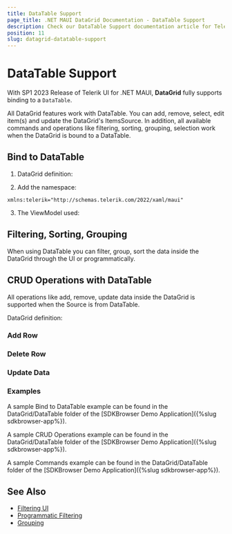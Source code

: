 ```yaml
---
title: DataTable Support
page_title: .NET MAUI DataGrid Documentation - DataTable Support
description: Check our DataTable Support documentation article for Telerik DataGrid for .NET MAUI control.
position: 11
slug: datagrid-datatable-support
---
```


# DataTable Support

With SP1 2023 Release of Telerik UI for .NET MAUI, **DataGrid** fully supports binding to a `DataTable`. 

All DataGrid features work with DataTable. You can add, remove, select, edit item(s) and update the DataGrid's ItemsSource. In addition, all available commands and operations like filtering, sorting, grouping, selection work when the DataGrid is bound to a DataTable. 

## Bind to DataTable

1. DataGrid definition:

<snippet id='datagrid-datatable-binding'/>

 2. Add the namespace:

 ```XAML
 xmlns:telerik="http://schemas.telerik.com/2022/xaml/maui"
 ```

3. The ViewModel used: 

 <snippet id='datagrid-datatable-view-model'/>

## Filtering, Sorting, Grouping

When using DataTable you can filter, group, sort the data inside the DataGrid through the UI or programmatically.

## CRUD Operations with DataTable

All operations like add, remove, update data inside the DataGrid is supported when the Source is from DataTable.

DataGrid definition:

<snippet id='datagrid-datatable-crud'/>

 ### Add Row

<snippet id='datagrid-datatable-add-row'/>

 ### Delete Row

<snippet id='datagrid-datatable-delete-data'/>

 ### Update Data

<snippet id='datagrid-datatable-update-data'/>

### Examples

A sample Bind to DataTable example can be found in the DataGrid/DataTable folder of the [SDKBrowser Demo Application]({%slug sdkbrowser-app%}).

A sample CRUD Operations example can be found in the DataGrid/DataTable folder of the [SDKBrowser Demo Application]({%slug sdkbrowser-app%}).

A sample Commands example can be found in the DataGrid/DataTable folder of the [SDKBrowser Demo Application]({%slug sdkbrowser-app%}).

## See Also

- [Filtering UI]({%datagrid-filtering-ui%})
- [Programmatic Filtering]({%datagrid-programmatic-filtering%})
- [Grouping]({%datagrid-grouping-ui%})


